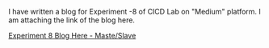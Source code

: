 I have written a blog for Experiment -8 of CICD Lab on "Medium" platform. I am attaching the link of the blog here.

[Experiment 8 Blog Here - Maste/Slave](https://markandevansh99.medium.com/implementing-master-slave-architecture-in-jenkins-tutorial-5552ec0dd486)

